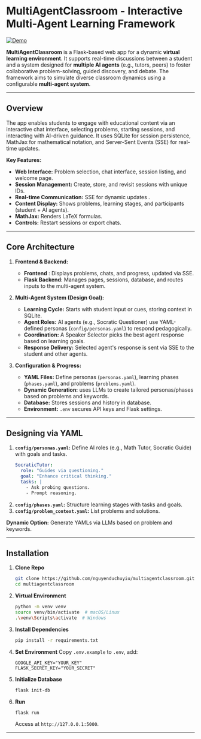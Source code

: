 # MultiAgentClassroom - Interactive Multi-Agent Learning Framework

[![Demo](https://github.com/nguyenduchuyiu/multiagentclassroom/raw/main/demo.gif)](https://github.com/nguyenduchuyiu/multiagentclassroom/raw/main/demo.gif)

**MultiAgentClassroom** is a Flask-based web app for a dynamic **virtual learning environment**. It supports real-time discussions between a student and a system designed for **multiple AI agents** (e.g., tutors, peers) to foster collaborative problem-solving, guided discovery, and debate. The framework aims to simulate diverse classroom dynamics using a configurable **multi-agent system**.

---

## Overview

The app enables students to engage with educational content via an interactive chat interface, selecting problems, starting sessions, and interacting with AI-driven guidance. It uses SQLite for session persistence, MathJax for mathematical notation, and Server-Sent Events (SSE) for real-time updates.

**Key Features:**
- **Web Interface:** Problem selection, chat interface, session listing, and welcome page.
- **Session Management:** Create, store, and revisit sessions with unique IDs.
- **Real-time Communication:** SSE for dynamic updates .
- **Content Display:** Shows problems, learning stages, and participants (student + AI agents).
- **MathJax:** Renders LaTeX formulas.
- **Controls:** Restart sessions or export chats.

---

## Core Architecture

1. **Frontend & Backend:**
   - **Frontend** : Displays problems, chats, and progress, updated via SSE.
   - **Flask Backend**: Manages pages, sessions, database, and routes inputs to the multi-agent system.

2. **Multi-Agent System (Design Goal):**
   - **Learning Cycle:** Starts with student input or cues, storing context in SQLite.
   - **Agent Roles:** AI agents (e.g., Socratic Questioner) use YAML-defined personas (`config/personas.yaml`) to respond pedagogically.
   - **Coordination:** A Speaker Selector picks the best agent response based on learning goals.
   - **Response Delivery:** Selected agent's response is sent via SSE to the student and other agents.

3. **Configuration & Progress:**
   - **YAML Files:** Define personas (`personas.yaml`), learning phases (`phases.yaml`), and problems (`problems.yaml`).
   - **Dynamic Generation:** uses LLMs to create tailored personas/phases based on problems and keywords.
   - **Database:** Stores sessions and history in database.
   - **Environment:** `.env` secures API keys and Flask settings.

---

## Designing via YAML

1. **`config/personas.yaml`:** Define AI roles (e.g., Math Tutor, Socratic Guide) with goals and tasks.
   ```yaml
   SocraticTutor:
     role: "Guides via questioning."
     goal: "Enhance critical thinking."
     tasks: |
       - Ask probing questions.
       - Prompt reasoning.
   ```
2. **`config/phases.yaml`:** Structure learning stages with tasks and goals.
3. **`config/problem_context.yaml`:** List problems and solutions.

**Dynamic Option:** Generate YAMLs via LLMs based on problem and keywords.

---

## Installation

1. **Clone Repo**
   ```bash
   git clone https://github.com/nguyenduchuyiu/multiagentclassroom.git
   cd multiagentclassroom
   ```

2. **Virtual Environment**
   ```bash
   python -m venv venv
   source venv/bin/activate  # macOS/Linux
   .\venv\Scripts\activate  # Windows
   ```

3. **Install Dependencies**
   ```bash
   pip install -r requirements.txt
   ```

4. **Set Environment**
   Copy `.env.example` to `.env`, add:
   ```dotenv
   GOOGLE_API_KEY="YOUR_KEY"
   FLASK_SECRET_KEY="YOUR_SECRET"
   ```

5. **Initialize Database**
   ```bash
   flask init-db
   ```

6. **Run**
   ```bash
   flask run
   ```
   Access at `http://127.0.0.1:5000`.

---